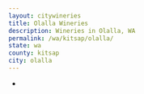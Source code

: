 ```yaml
---
layout: citywineries
title: Olalla Wineries
description: Wineries in Olalla, WA
permalink: /wa/kitsap/olalla/
state: wa
county: kitsap
city: olalla
---
```

-
